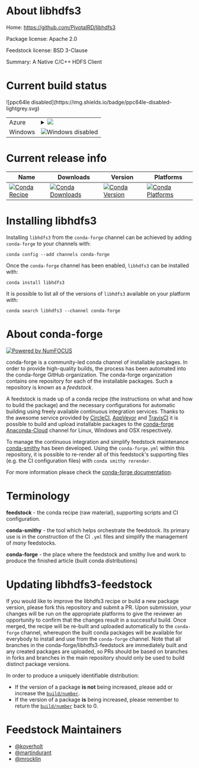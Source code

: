 About libhdfs3
==============

Home: https://github.com/PivotalRD/libhdfs3

Package license: Apache 2.0

Feedstock license: BSD 3-Clause

Summary: A Native C/C++ HDFS Client



Current build status
====================


<table>
    
  <tr>
    <td>Azure</td>
    <td>
      <details>
        <summary>
          <a href="https://dev.azure.com/conda-forge/feedstock-builds/_build/latest?definitionId=5462&branchName=master">
            <img src="https://dev.azure.com/conda-forge/feedstock-builds/_apis/build/status/libhdfs3-feedstock?branchName=master">
          </a>
        </summary>
        <table>
          <thead><tr><th>Variant</th><th>Status</th></tr></thead>
          <tbody><tr>
              <td>linux</td>
              <td>
                <a href="https://dev.azure.com/conda-forge/feedstock-builds/_build/latest?definitionId=5462&branchName=master">
                  <img src="https://dev.azure.com/conda-forge/feedstock-builds/_apis/build/status/libhdfs3-feedstock?branchName=master&jobName=linux&configuration=linux_" alt="variant">
                </a>
              </td>
            </tr><tr>
              <td>osx</td>
              <td>
                <a href="https://dev.azure.com/conda-forge/feedstock-builds/_build/latest?definitionId=5462&branchName=master">
                  <img src="https://dev.azure.com/conda-forge/feedstock-builds/_apis/build/status/libhdfs3-feedstock?branchName=master&jobName=osx&configuration=osx_" alt="variant">
                </a>
              </td>
            </tr>
          </tbody>
        </table>
      </details>
    </td>
  </tr>
  <tr>
    <td>Windows</td>
    <td>
      <img src="https://img.shields.io/badge/Windows-disabled-lightgrey.svg" alt="Windows disabled">
    </td>
  </tr>
![ppc64le disabled](https://img.shields.io/badge/ppc64le-disabled-lightgrey.svg)
</table>

Current release info
====================

| Name | Downloads | Version | Platforms |
| --- | --- | --- | --- |
| [![Conda Recipe](https://img.shields.io/badge/recipe-libhdfs3-green.svg)](https://anaconda.org/conda-forge/libhdfs3) | [![Conda Downloads](https://img.shields.io/conda/dn/conda-forge/libhdfs3.svg)](https://anaconda.org/conda-forge/libhdfs3) | [![Conda Version](https://img.shields.io/conda/vn/conda-forge/libhdfs3.svg)](https://anaconda.org/conda-forge/libhdfs3) | [![Conda Platforms](https://img.shields.io/conda/pn/conda-forge/libhdfs3.svg)](https://anaconda.org/conda-forge/libhdfs3) |

Installing libhdfs3
===================

Installing `libhdfs3` from the `conda-forge` channel can be achieved by adding `conda-forge` to your channels with:

```
conda config --add channels conda-forge
```

Once the `conda-forge` channel has been enabled, `libhdfs3` can be installed with:

```
conda install libhdfs3
```

It is possible to list all of the versions of `libhdfs3` available on your platform with:

```
conda search libhdfs3 --channel conda-forge
```


About conda-forge
=================

[![Powered by NumFOCUS](https://img.shields.io/badge/powered%20by-NumFOCUS-orange.svg?style=flat&colorA=E1523D&colorB=007D8A)](http://numfocus.org)

conda-forge is a community-led conda channel of installable packages.
In order to provide high-quality builds, the process has been automated into the
conda-forge GitHub organization. The conda-forge organization contains one repository
for each of the installable packages. Such a repository is known as a *feedstock*.

A feedstock is made up of a conda recipe (the instructions on what and how to build
the package) and the necessary configurations for automatic building using freely
available continuous integration services. Thanks to the awesome service provided by
[CircleCI](https://circleci.com/), [AppVeyor](https://www.appveyor.com/)
and [TravisCI](https://travis-ci.org/) it is possible to build and upload installable
packages to the [conda-forge](https://anaconda.org/conda-forge)
[Anaconda-Cloud](https://anaconda.org/) channel for Linux, Windows and OSX respectively.

To manage the continuous integration and simplify feedstock maintenance
[conda-smithy](https://github.com/conda-forge/conda-smithy) has been developed.
Using the ``conda-forge.yml`` within this repository, it is possible to re-render all of
this feedstock's supporting files (e.g. the CI configuration files) with ``conda smithy rerender``.

For more information please check the [conda-forge documentation](https://conda-forge.org/docs/).

Terminology
===========

**feedstock** - the conda recipe (raw material), supporting scripts and CI configuration.

**conda-smithy** - the tool which helps orchestrate the feedstock.
                   Its primary use is in the construction of the CI ``.yml`` files
                   and simplify the management of *many* feedstocks.

**conda-forge** - the place where the feedstock and smithy live and work to
                  produce the finished article (built conda distributions)


Updating libhdfs3-feedstock
===========================

If you would like to improve the libhdfs3 recipe or build a new
package version, please fork this repository and submit a PR. Upon submission,
your changes will be run on the appropriate platforms to give the reviewer an
opportunity to confirm that the changes result in a successful build. Once
merged, the recipe will be re-built and uploaded automatically to the
`conda-forge` channel, whereupon the built conda packages will be available for
everybody to install and use from the `conda-forge` channel.
Note that all branches in the conda-forge/libhdfs3-feedstock are
immediately built and any created packages are uploaded, so PRs should be based
on branches in forks and branches in the main repository should only be used to
build distinct package versions.

In order to produce a uniquely identifiable distribution:
 * If the version of a package **is not** being increased, please add or increase
   the [``build/number``](https://conda.io/docs/user-guide/tasks/build-packages/define-metadata.html#build-number-and-string).
 * If the version of a package **is** being increased, please remember to return
   the [``build/number``](https://conda.io/docs/user-guide/tasks/build-packages/define-metadata.html#build-number-and-string)
   back to 0.

Feedstock Maintainers
=====================

* [@koverholt](https://github.com/koverholt/)
* [@martindurant](https://github.com/martindurant/)
* [@mrocklin](https://github.com/mrocklin/)

